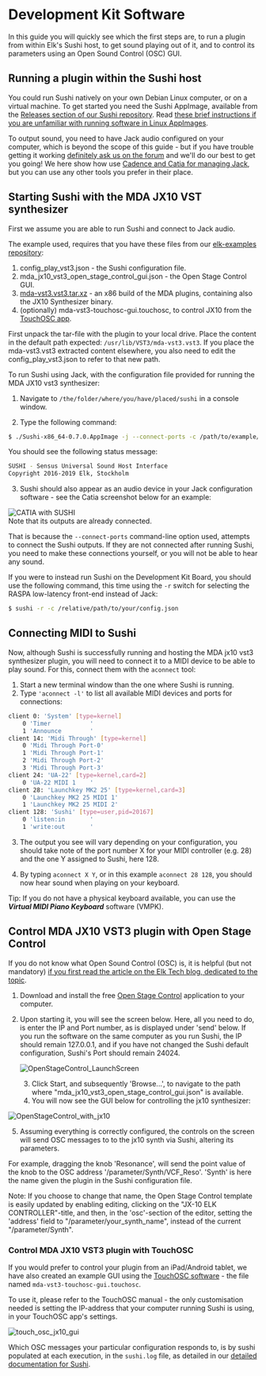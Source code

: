 # Development Kit Software
In this guide you will quickly see which the first steps are, to run a plugin from within Elk's Sushi host, to get sound playing out of it, and to control its parameters using an Open Sound Control (OSC) GUI.

## Running a plugin within the Sushi host

You could run Sushi natively on your own Debian Linux computer, or on a virtual machine. To get started you need the Sushi AppImage, available from the [Releases section of our Sushi repository](https://github.com/elk-audio/sushi/releases). Read [these brief instructions if you are unfamiliar with running software in Linux AppImages](https://itsfoss.com/use-appimage-linux/).

To output sound, you need to have Jack audio configured on your computer, which is beyond the scope of this guide - but if you have trouble getting it working [definitely ask us on the forum](https://forum.elk.audio) and we'll do our best to get you going! We here show how use [Cadence and Catia for managing Jack](https://kx.studio/Repositories#Ubuntu), but you can use any other tools you prefer in their place.

## Starting Sushi with the MDA JX10 VST synthesizer

First we assume you are able to run Sushi and connect to Jack audio.

The example used, requires that you have these files from our [elk-examples repository](https://github.com/elk-audio/elk-examples/):

1. config_play_vst3.json - the Sushi configuration file.
2. mda_jx10_vst3_open_stage_control_gui.json - the Open Stage Control GUI.
3. [mda-vst3.vst3.tar.xz](https://github.com/elk-audio/elk-examples/releases/download/examples_01/mda-vst3.vst3.tar.xz) - an x86 build of the MDA plugins, containing also the JX10 Synthesizer binary.
4. (optionally) mda-vst3-touchosc-gui.touchosc, to control JX10 from the [TouchOSC app](https://hexler.net/products/touchosc).

First unpack the tar-file with the plugin to your local drive. Place the content in the default path expected: `/usr/lib/VST3/mda-vst3.vst3`. If you place the mda-vst3.vst3 extracted content elsewhere, you also need to edit the config_play_vst3.json to refer to that new path.

To run Sushi using Jack, with the configuration file provided for running the MDA JX10 vst3 synthesizer: 

1. Navigate to `/the/folder/where/you/have/placed/sushi` in a console window.

2. Type the following command:

```bash
$ ./Sushi-x86_64-0.7.0.AppImage -j --connect-ports -c /path/to/example/config/files/config_play_vst3.json
```

You should see the following status message:

```bash
SUSHI - Sensus Universal Sound Host Interface
Copyright 2016-2019 Elk, Stockholm
```

3. Sushi should also appear as an audio device in your Jack configuration software - see the Catia screenshot below for an example:

![CATIA with SUSHI](illustrations/CATIA_with_SUSHI.png)
​  
Note that its outputs are already connected.

That is because the `--connect-ports` command-line option used, attempts to connect the Sushi outputs. If they are not connected after running Sushi, you need to make these connections yourself, or you will not be able to hear any sound.

If you were to instead run Sushi on the Development Kit Board, you should use the following command, this time using the `-r` switch for selecting the RASPA low-latency front-end instead of Jack:

```bash
$ sushi -r -c /relative/path/to/your/config.json
```

## Connecting MIDI to Sushi

Now, although Sushi is successfully running and hosting the MDA jx10 vst3 synthesizer plugin, you will need to connect it to a MIDI device to be able to play sound. For this, connect them with the `aconnect` tool:

1. Start a new terminal window than the one where Sushi is running.
2. Type `'aconnect -l'` to list all available MIDI devices and ports for connections:

```bash
client 0: 'System' [type=kernel]
    0 'Timer           '
    1 'Announce        '
client 14: 'Midi Through' [type=kernel]
    0 'Midi Through Port-0'
    1 'Midi Through Port-1'
    2 'Midi Through Port-2'
    3 'Midi Through Port-3'
client 24: 'UA-22' [type=kernel,card=2]
    0 'UA-22 MIDI 1    '
client 28: 'Launchkey MK2 25' [type=kernel,card=3]
    0 'Launchkey MK2 25 MIDI 1'
    1 'Launchkey MK2 25 MIDI 2'
client 128: 'Sushi' [type=user,pid=20167]
    0 'listen:in       '
    1 'write:out       '
```

3. The output you see will vary depending on your configuration, you should take note of the port number X for your MIDI controller (e.g. 28) and the one Y assigned to Sushi, here 128. 

4. By typing `aconnect X Y`, or in this example `aconnect 28 128`, you should now hear sound when playing on your keyboard. 

Tip: If you do not have a physical keyboard available, you can use the ***Virtual MIDI Piano Keyboard*** software (VMPK).

## Control MDA JX10 VST3 plugin with Open Stage Control

If you do not know what Open Sound Control (OSC) is, it is helpful (but not mandatory) [if you first read the article on the Elk Tech blog, dedicated to the topic](https://elk.audio/controlling-plug-ins-in-elk-part-i/).

1. Download and install the free [Open Stage Control](https://openstagecontrol.ammd.net/) application to your computer.

2. Upon starting it, you will see the screen below. Here, all you need to do, is enter the IP and Port number, as is displayed under 'send' below. If you run the software on the same computer as you run Sushi, the IP should remain 127.0.0.1, and if you have not changed the Sushi default configuration, Sushi's Port should remain 24024.

   ![OpenStageControl_LaunchScreen](illustrations/OpenStageControl_LaunchScreen.png)
​  
   
   3. Click Start, and subsequently 'Browse...', to navigate to the path where "mda_jx10_vst3_open_stage_control_gui.json" is available.
   4. You will now see the GUI below for controlling the jx10 synthesizer:

![OpenStageControl_with_jx10](illustrations/OpenStageControl_with_jx10.png) 
​  

5. Assuming everything is correctly configured, the controls on the screen will send OSC messages to to the jx10 synth via Sushi, altering its parameters.

For example, dragging the knob 'Resonance', will send the point value of the knob to the OSC address  '/parameter/Synth/VCF_Reso'. 'Synth' is here the name given the plugin in the Sushi configuration file. 

Note: If you choose to change that name, the Open Stage Control template is easily updated by enabling editing, clicking on the "JX-10 ELK CONTROLLER"-title, and then, in the 'osc'-section of the editor, setting the 'address' field to "/parameter/your_synth_name", instead of the current "/parameter/Synth".

### Control MDA JX10 VST3 plugin with TouchOSC

If you would prefer to control your plugin from an iPad/Android tablet, we have also created an example GUI using the [TouchOSC software](https://hexler.net/touchosc) - the file named `mda-vst3-touchosc-gui.touchosc`.

To use it, please refer to the TouchOSC manual - the only customisation needed is setting the IP-address that your computer running Sushi is using, in your TouchOSC app's settings.

![touch_osc_jx10_gui](illustrations/touch_osc_jx10_gui.png)

Which OSC messages your particular configuration responds to, is by sushi populated at each execution, in the `sushi.log` file, as detailed in our [detailed documentation for Sushi](sushi_overview.md).